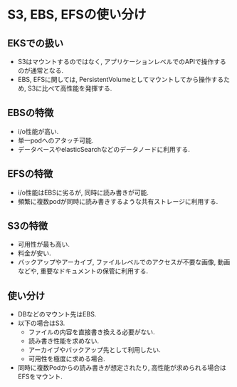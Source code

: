 # S3, EBS, EFSの使い分け

## EKSでの扱い
- S3はマウントするのではなく, アプリケーションレベルでのAPIで操作するのが通常となる.
- EBS, EFSに関しては, PersistentVolumeとしてマウントしてから操作するため, S3に比べて高性能を発揮する.

## EBSの特徴
- i/o性能が高い.
- 単一podへのアタッチ可能.
- データベースやelasticSearchなどのデータノードに利用する.

## EFSの特徴
- i/o性能はEBSに劣るが, 同時に読み書きが可能.
- 頻繁に複数podが同時に読み書きするような共有ストレージに利用する.

## S3の特徴
- 可用性が最も高い.
- 料金が安い.
- バックアップやアーカイブ, ファイルレベルでのアクセスが不要な画像, 動画などや, 重要なドキュメントの保管に利用する.

## 使い分け
- DBなどのマウント先はEBS.
- 以下の場合はS3.
  - ファイルの内容を直接書き換える必要がない.
  - 読み書き性能を求めない.
  - アーカイブやバックアップ先として利用したい.
  - 可用性を極度に求める場合.
- 同時に複数Podからの読み書きが想定されたり, 高性能が求められる場合はEFSをマウント.